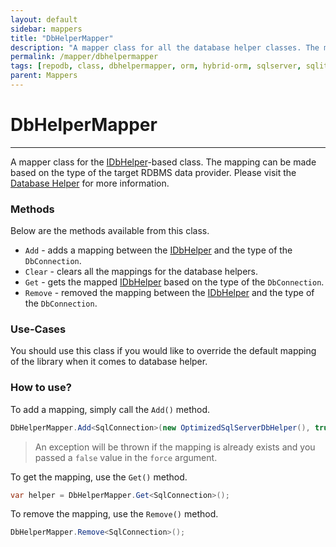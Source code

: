 ```yaml
---
layout: default
sidebar: mappers
title: "DbHelperMapper"
description: "A mapper class for all the database helper classes. The mapping can be made based on the type of the target RDBMS data provider."
permalink: /mapper/dbhelpermapper
tags: [repodb, class, dbhelpermapper, orm, hybrid-orm, sqlserver, sqlite, mysql, postgresql]
parent: Mappers
---
```


# DbHelperMapper

---

A mapper class for the [IDbHelper](/interface/idbhelper)-based class. The mapping can be made based on the type of the target RDBMS data provider. Please visit the [Database Helper](/extensibility/databasehelper) for more information.

### Methods

Below are the methods available from this class.

- `Add` - adds a mapping between the [IDbHelper](/interface/idbhelper) and the type of the `DbConnection`.
- `Clear` - clears all the mappings for the database helpers.
- `Get` - gets the mapped [IDbHelper](/interface/idbhelper) based on the type of the `DbConnection`.
- `Remove` - removed the mapping between the [IDbHelper](/interface/idbhelper) and the type of the `DbConnection`.

### Use-Cases

You should use this class if you would like to override the default mapping of the library when it comes to database helper.

### How to use?

To add a mapping, simply call the `Add()` method.

```csharp
DbHelperMapper.Add<SqlConnection>(new OptimizedSqlServerDbHelper(), true);
```

> An exception will be thrown if the mapping is already exists and you passed a `false` value in the `force` argument.

To get the mapping, use the `Get()` method.

```csharp
var helper = DbHelperMapper.Get<SqlConnection>();
```

To remove the mapping, use the `Remove()` method.

```csharp
DbHelperMapper.Remove<SqlConnection>();
```

